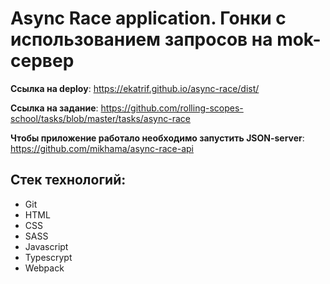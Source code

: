 # Async Race application. Гонки с использованием запросов на mok-сервер

**Ссылка на deploy**: https://ekatrif.github.io/async-race/dist/

**Ссылка на задание**: https://github.com/rolling-scopes-school/tasks/blob/master/tasks/async-race

**Чтобы приложение работало необходимо запустить JSON-server**: https://github.com/mikhama/async-race-api

## Стек технологий:

- Git
- HTML
- CSS
- SASS
- Javascript
- Typescrypt
- Webpack